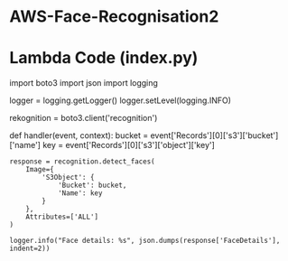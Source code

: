 # AWS-Face-Recognisation2
# Lambda Code (index.py)
import boto3
import json
import logging

logger = logging.getLogger()
logger.setLevel(logging.INFO)

rekognition = boto3.client('recognition')

def handler(event, context):
    bucket = event['Records'][0]['s3']['bucket']['name']
    key = event['Records'][0]['s3']['object']['key']

    response = recognition.detect_faces(
        Image={
            'S3Object': {
                'Bucket': bucket,
                'Name': key
            }
        },
        Attributes=['ALL']
    )

    logger.info("Face details: %s", json.dumps(response['FaceDetails'], indent=2))
